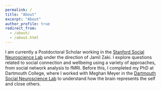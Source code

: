 ```yaml
---
permalink: /
title: "About"
excerpt: "About"
author_profile: true
redirect_from: 
  - /about/
  - /about.html
---
```


I am currently a Postdoctoral Scholar working in the [Stanford Social Neuroscience Lab](http://ssnl.stanford.edu/) under the direction of Jamil Zaki. I explore questions related to social connection and wellbeing using a variety of approaches, from social network analysis to fMRI. Before this, I completed my PhD at Dartmouth College, where I worked with Meghan Meyer in the [Dartmouth Social Neuroscience Lab](http://www.dartmouth-socialneurolab.com/) to understand how the brain represents the self and close others. 
